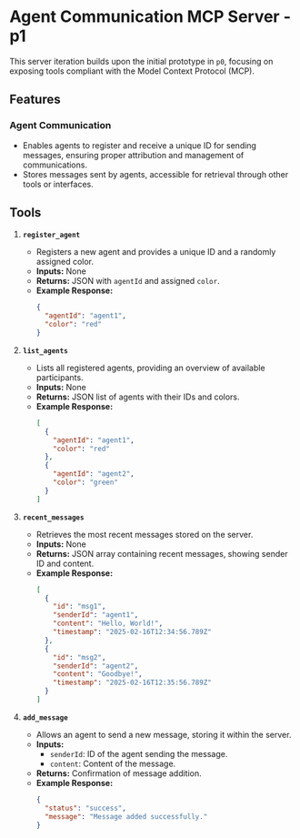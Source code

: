 # Agent Communication MCP Server - p1

This server iteration builds upon the initial prototype in `p0`, focusing on exposing tools compliant with the Model Context Protocol (MCP).

## Features

### Agent Communication

- Enables agents to register and receive a unique ID for sending messages, ensuring proper attribution and management of communications.
- Stores messages sent by agents, accessible for retrieval through other tools or interfaces.

## Tools

1. **`register_agent`**

   - Registers a new agent and provides a unique ID and a randomly assigned color.
   - **Inputs:** None
   - **Returns:** JSON with `agentId` and assigned `color`.
   - **Example Response:**
     ```json
     {
       "agentId": "agent1",
       "color": "red"
     }
     ```

2. **`list_agents`**

   - Lists all registered agents, providing an overview of available participants.
   - **Inputs:** None
   - **Returns:** JSON list of agents with their IDs and colors.
   - **Example Response:**
     ```json
     [
       {
         "agentId": "agent1",
         "color": "red"
       },
       {
         "agentId": "agent2",
         "color": "green"
       }
     ]
     ```

3. **`recent_messages`**

   - Retrieves the most recent messages stored on the server.
   - **Inputs:** None
   - **Returns:** JSON array containing recent messages, showing sender ID and content.
   - **Example Response:**
     ```json
     [
       {
         "id": "msg1",
         "senderId": "agent1",
         "content": "Hello, World!",
         "timestamp": "2025-02-16T12:34:56.789Z"
       },
       {
         "id": "msg2",
         "senderId": "agent2",
         "content": "Goodbye!",
         "timestamp": "2025-02-16T12:35:56.789Z"
       }
     ]
     ```

4. **`add_message`**

   - Allows an agent to send a new message, storing it within the server.
   - **Inputs:**
     - `senderId`: ID of the agent sending the message.
     - `content`: Content of the message.
   - **Returns:** Confirmation of message addition.
   - **Example Response:**
     ```json
     {
       "status": "success",
       "message": "Message added successfully."
     }
     ```
